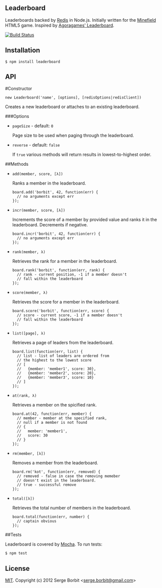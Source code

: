 Leaderboard
-----------

Leaderboards backed by [Redis](http://redis.io) in Node.js. Initially written for the [Minefield](http://mienfield.com) HTML5 game. Inspired by [Agoragames' Leaderboard](https://github.com/agoragames/leaderboard).

[![Build Status](https://secure.travis-ci.org/borbit/node-leaderboard.png)](http://travis-ci.org/borbit/node-leaderboard)

Installation
------------

    $ npm install leaderboard

API
---

#Constructor

    new Leaderboard('name', [options], [redisOptions|redisClient])

Creates a new leaderboard or attaches to an existing leaderboard.

###Options

  - `pageSize` - default: `0`

    Page size to be used when paging through the leaderboard.

  - `reverse` - default: `false`

    If `true` various methods will return results in lowest-to-highest order.

##Methods

  - `add(member, score, [λ])`

    Ranks a member in the leaderboard.

        board.add('borbit', 42, function(err) {
          // no arguments except err
        });

  - `incr(member, score, [λ])`

    Increments the score of a member by provided value and ranks it in the leaderboard. Decrements if negative.

        board.incr('borbit', 42, function(err) {
          // no arguments except err
        });

  - `rank(member, λ)`

    Retrieves the rank for a member in the leaderboard.

        board.rank('borbit', function(err, rank) {
          // rank - current position, -1 if a member doesn't
          // fall within the leaderboard
        });

  - `score(member, λ)`

    Retrieves the score for a member in the leaderboard.

        board.score('borbit', function(err, score) {
          // score - current score, -1 if a member doesn't
          // fall within the leaderboard
        });

  - `list([page], λ)`

    Retrieves a page of leaders from the leaderboard.

        board.list(function(err, list) {
          // list - list of leaders are ordered from
          // the highest to the lowest score
          // [
          //   {member: 'member1', score: 30},
          //   {member: 'member2', score: 20},
          //   {member: 'member3', score: 10}
          // ]
        });

  - `at(rank, λ)`

    Retrieves a member on the spicified rank.

        board.at(42, function(err, member) {
          // member - member at the specified rank,
          // null if a member is not found
          // {
          //   member: 'member1',
          //   score: 30
          // }
        });

  - `rm(member, [λ])`

    Removes a member from the leaderboard.

        board.rm('kot', function(err, removed) {
          // removed - false in case the removing memeber 
          // doesn't exist in the leaderboard.
          // true - successful remove
        });

  - `total([λ])`

    Retrieves the total number of members in the leaderboard.

        board.total(function(err, number) {
          // captain obvious
        });

##Tests

Leaderboard is covered by [Mocha](http://visionmedia.github.com/mocha/). To run tests:

    $ npm test

## License 

[MIT](http://en.wikipedia.org/wiki/MIT_License#License_terms). Copyright (c) 2012 Serge Borbit &lt;serge.borbit@gmail.com&gt;
